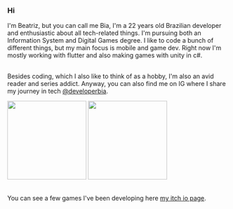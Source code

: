 ### Hi 
  I'm Beatriz, but you can call me Bia, I'm a 22 years old Brazilian developer and enthusiastic about all tech-related things. I'm pursuing both an Information System and Digital Games degree. I like to code a bunch of different things, but my main focus is mobile and game dev. Right now I'm mostly working with flutter and also making games with unity in c#.

<br>Besides coding, which I also like to think of as a hobby, I'm also an avid reader and series addict. Anyway, you can also find me on IG where I share my journey in tech <a href="https://www.instagram.com/developerbia/">@developerbia</a>.

<div>
 <img height="180em" src="https://github-readme-stats-snowy-three.vercel.app/api?username=raangelbeatriz&show_icons=true&theme=radical"/>
 <img height="180em" src="https://github-readme-stats-snowy-three.vercel.app/api/top-langs/?username=raangelbeatriz&hide=shaderlab,hlsl&layout=compact&theme=radical"/>
</div>

<br> You can see a few games I've been developing here <a href="https://beatrizrangel.itch.io/">my itch io page</a>. 
<!--
**raangelbeatriz/raangelbeatriz** is a ✨ _special_ ✨ repository because its `README.md` (this file) appears on your GitHub profile.

Here are some ideas to get you started:

- 🔭 I’m currently working on ...
- 🌱 I’m currently learning ...
- 👯 I’m looking to collaborate on ...
- 🤔 I’m looking for help with ...
- 💬 Ask me about ...
- 📫 How to reach me: ...
- 😄 Pronouns: ...
- ⚡ Fun fact: ...
-->
